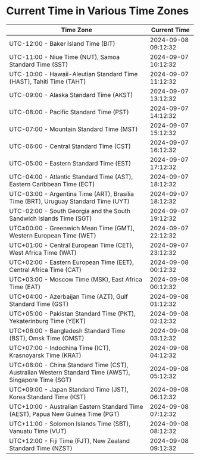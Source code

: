 # Current Time in Various Time Zones

| Time Zone | Current Time |
|-----------|--------------|
| UTC-12:00 - Baker Island Time (BIT) | 2024-09-08 09:12:32 |
| UTC-11:00 - Niue Time (NUT), Samoa Standard Time (SST) | 2024-09-07 10:12:32 |
| UTC-10:00 - Hawaii-Aleutian Standard Time (HAST), Tahiti Time (TAHT) | 2024-09-07 11:12:32 |
| UTC-09:00 - Alaska Standard Time (AKST) | 2024-09-07 13:12:32 |
| UTC-08:00 - Pacific Standard Time (PST) | 2024-09-07 14:12:32 |
| UTC-07:00 - Mountain Standard Time (MST) | 2024-09-07 15:12:32 |
| UTC-06:00 - Central Standard Time (CST) | 2024-09-07 16:12:32 |
| UTC-05:00 - Eastern Standard Time (EST) | 2024-09-07 17:12:32 |
| UTC-04:00 - Atlantic Standard Time (AST), Eastern Caribbean Time (ECT) | 2024-09-07 18:12:32 |
| UTC-03:00 - Argentina Time (ART), Brasília Time (BRT), Uruguay Standard Time (UYT) | 2024-09-07 18:12:32 |
| UTC-02:00 - South Georgia and the South Sandwich Islands Time (SGT) | 2024-09-07 19:12:32 |
| UTC±00:00 - Greenwich Mean Time (GMT), Western European Time (WET) | 2024-09-07 22:12:32 |
| UTC+01:00 - Central European Time (CET), West Africa Time (WAT) | 2024-09-07 23:12:32 |
| UTC+02:00 - Eastern European Time (EET), Central Africa Time (CAT) | 2024-09-08 00:12:32 |
| UTC+03:00 - Moscow Time (MSK), East Africa Time (EAT) | 2024-09-08 00:12:32 |
| UTC+04:00 - Azerbaijan Time (AZT), Gulf Standard Time (GST) | 2024-09-08 01:12:32 |
| UTC+05:00 - Pakistan Standard Time (PKT), Yekaterinburg Time (YEKT) | 2024-09-08 02:12:32 |
| UTC+06:00 - Bangladesh Standard Time (BST), Omsk Time (OMST) | 2024-09-08 03:12:32 |
| UTC+07:00 - Indochina Time (ICT), Krasnoyarsk Time (KRAT) | 2024-09-08 04:12:32 |
| UTC+08:00 - China Standard Time (CST), Australian Western Standard Time (AWST), Singapore Time (SGT) | 2024-09-08 05:12:32 |
| UTC+09:00 - Japan Standard Time (JST), Korea Standard Time (KST) | 2024-09-08 06:12:32 |
| UTC+10:00 - Australian Eastern Standard Time (AEST), Papua New Guinea Time (PGT) | 2024-09-08 07:12:32 |
| UTC+11:00 - Solomon Islands Time (SBT), Vanuatu Time (VUT) | 2024-09-08 08:12:32 |
| UTC+12:00 - Fiji Time (FJT), New Zealand Standard Time (NZST) | 2024-09-08 09:12:32 |
